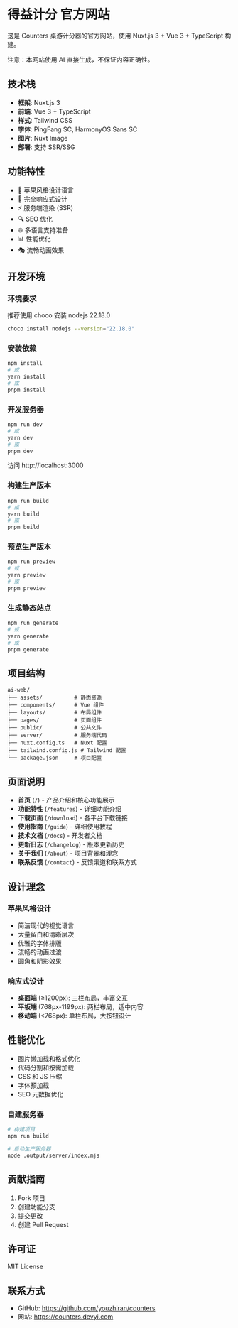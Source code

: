 # 得益计分 官方网站

这是 Counters 桌游计分器的官方网站，使用 Nuxt.js 3 + Vue 3 + TypeScript 构建。

注意：本网站使用 AI 直接生成，不保证内容正确性。

## 技术栈

- **框架**: Nuxt.js 3
- **前端**: Vue 3 + TypeScript
- **样式**: Tailwind CSS
- **字体**: PingFang SC, HarmonyOS Sans SC
- **图片**: Nuxt Image
- **部署**: 支持 SSR/SSG

## 功能特性

- 🎨 苹果风格设计语言
- 📱 完全响应式设计
- ⚡ 服务端渲染 (SSR)
- 🔍 SEO 优化
- 🌐 多语言支持准备
- 📊 性能优化
- 🎭 流畅动画效果

## 开发环境

### 环境要求

推荐使用 choco 安装 nodejs 22.18.0

```bash
choco install nodejs --version="22.18.0"
```

### 安装依赖

```bash
npm install
# 或
yarn install
# 或
pnpm install
```

### 开发服务器

```bash
npm run dev
# 或
yarn dev
# 或
pnpm dev
```

访问 http://localhost:3000

### 构建生产版本

```bash
npm run build
# 或
yarn build
# 或
pnpm build
```

### 预览生产版本

```bash
npm run preview
# 或
yarn preview
# 或
pnpm preview
```

### 生成静态站点

```bash
npm run generate
# 或
yarn generate
# 或
pnpm generate
```

## 项目结构

```
ai-web/
├── assets/          # 静态资源
├── components/      # Vue 组件
├── layouts/         # 布局组件
├── pages/           # 页面组件
├── public/          # 公共文件
├── server/          # 服务端代码
├── nuxt.config.ts   # Nuxt 配置
├── tailwind.config.js # Tailwind 配置
└── package.json     # 项目配置
```

## 页面说明

- **首页** (`/`) - 产品介绍和核心功能展示
- **功能特性** (`/features`) - 详细功能介绍
- **下载页面** (`/download`) - 各平台下载链接
- **使用指南** (`/guide`) - 详细使用教程
- **技术文档** (`/docs`) - 开发者文档
- **更新日志** (`/changelog`) - 版本更新历史
- **关于我们** (`/about`) - 项目背景和理念
- **联系反馈** (`/contact`) - 反馈渠道和联系方式

## 设计理念

### 苹果风格设计

- 简洁现代的视觉语言
- 大量留白和清晰层次
- 优雅的字体排版
- 流畅的动画过渡
- 圆角和阴影效果

### 响应式设计

- **桌面端** (≥1200px): 三栏布局，丰富交互
- **平板端** (768px-1199px): 两栏布局，适中内容
- **移动端** (<768px): 单栏布局，大按钮设计

## 性能优化

- 图片懒加载和格式优化
- 代码分割和按需加载
- CSS 和 JS 压缩
- 字体预加载
- SEO 元数据优化

### 自建服务器

```bash
# 构建项目
npm run build

# 启动生产服务器
node .output/server/index.mjs
```

## 贡献指南

1. Fork 项目
2. 创建功能分支
3. 提交更改
4. 创建 Pull Request

## 许可证

MIT License

## 联系方式

- GitHub: https://github.com/youzhiran/counters
- 网站: https://counters.devyi.com
